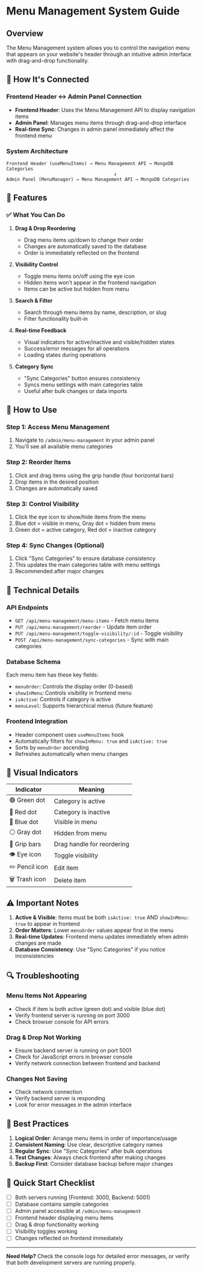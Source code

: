 # Menu Management System Guide

## Overview

The Menu Management system allows you to control the navigation menu that appears on your website's header through an intuitive admin interface with drag-and-drop functionality.

## 🔗 How It's Connected

### Frontend Header ↔ Admin Panel Connection
- **Frontend Header**: Uses the Menu Management API to display navigation items
- **Admin Panel**: Manages menu items through drag-and-drop interface
- **Real-time Sync**: Changes in admin panel immediately affect the frontend menu

### System Architecture
```
Frontend Header (useMenuItems) → Menu Management API → MongoDB Categories
                                        ↕
Admin Panel (MenuManager) → Menu Management API → MongoDB Categories
```

## 🎯 Features

### ✅ What You Can Do

1. **Drag & Drop Reordering**
   - Drag menu items up/down to change their order
   - Changes are automatically saved to the database
   - Order is immediately reflected on the frontend

2. **Visibility Control**
   - Toggle menu items on/off using the eye icon
   - Hidden items won't appear in the frontend navigation
   - Items can be active but hidden from menu

3. **Search & Filter**
   - Search through menu items by name, description, or slug
   - Filter functionality built-in

4. **Real-time Feedback**
   - Visual indicators for active/inactive and visible/hidden states
   - Success/error messages for all operations
   - Loading states during operations

5. **Category Sync**
   - "Sync Categories" button ensures consistency
   - Syncs menu settings with main categories table
   - Useful after bulk changes or data imports

## 🚀 How to Use

### Step 1: Access Menu Management
1. Navigate to `/admin/menu-management` in your admin panel
2. You'll see all available menu categories

### Step 2: Reorder Items
1. Click and drag items using the grip handle (four horizontal bars)
2. Drop items in the desired position
3. Changes are automatically saved

### Step 3: Control Visibility
1. Click the eye icon to show/hide items from the menu
2. Blue dot = visible in menu, Gray dot = hidden from menu
3. Green dot = active category, Red dot = inactive category

### Step 4: Sync Changes (Optional)
1. Click "Sync Categories" to ensure database consistency
2. This updates the main categories table with menu settings
3. Recommended after major changes

## 🔧 Technical Details

### API Endpoints
- `GET /api/menu-management/menu-items` - Fetch menu items
- `PUT /api/menu-management/reorder` - Update item order
- `PUT /api/menu-management/toggle-visibility/:id` - Toggle visibility
- `POST /api/menu-management/sync-categories` - Sync with main categories

### Database Schema
Each menu item has these key fields:
- `menuOrder`: Controls the display order (0-based)
- `showInMenu`: Controls visibility in frontend menu
- `isActive`: Controls if category is active
- `menuLevel`: Supports hierarchical menus (future feature)

### Frontend Integration
- Header component uses `useMenuItems` hook
- Automatically filters for `showInMenu: true` and `isActive: true`
- Sorts by `menuOrder` ascending
- Refreshes automatically when menu changes

## 🎨 Visual Indicators

| Indicator | Meaning |
|-----------|---------|
| 🟢 Green dot | Category is active |
| 🔴 Red dot | Category is inactive |
| 🔵 Blue dot | Visible in menu |
| ⚪ Gray dot | Hidden from menu |
| 📱 Grip bars | Drag handle for reordering |
| 👁️ Eye icon | Toggle visibility |
| ✏️ Pencil icon | Edit item |
| 🗑️ Trash icon | Delete item |

## ⚠️ Important Notes

1. **Active & Visible**: Items must be both `isActive: true` AND `showInMenu: true` to appear in frontend
2. **Order Matters**: Lower `menuOrder` values appear first in the menu
3. **Real-time Updates**: Frontend menu updates immediately when admin changes are made
4. **Database Consistency**: Use "Sync Categories" if you notice inconsistencies

## 🔍 Troubleshooting

### Menu Items Not Appearing
- Check if item is both active (green dot) and visible (blue dot)
- Verify frontend server is running on port 3000
- Check browser console for API errors

### Drag & Drop Not Working
- Ensure backend server is running on port 5001
- Check for JavaScript errors in browser console
- Verify network connection between frontend and backend

### Changes Not Saving
- Check network connection
- Verify backend server is responding
- Look for error messages in the admin interface

## 🌟 Best Practices

1. **Logical Order**: Arrange menu items in order of importance/usage
2. **Consistent Naming**: Use clear, descriptive category names
3. **Regular Sync**: Use "Sync Categories" after bulk operations
4. **Test Changes**: Always check frontend after making changes
5. **Backup First**: Consider database backup before major changes

## 🚦 Quick Start Checklist

- [ ] Both servers running (Frontend: 3000, Backend: 5001)
- [ ] Database contains sample categories
- [ ] Admin panel accessible at `/admin/menu-management`
- [ ] Frontend header displaying menu items
- [ ] Drag & drop functionality working
- [ ] Visibility toggles working
- [ ] Changes reflected on frontend immediately

---

**Need Help?** Check the console logs for detailed error messages, or verify that both development servers are running properly.
